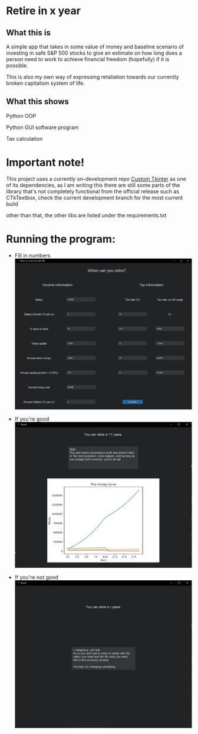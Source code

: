 # Retire in x year

## What this is
A simple app that takes in some value of money and baseline scenario of investing in safe S&P 500 stocks to give an estimate on how long does a person need to work to achieve financial freedom (hopefully) if it is possible.

This is also my own way of expressing retaliation towards our currently broken capitalism system of life.

## What this shows
Python OOP

Python GUI software program

Tax calculation

# Important note!
This project uses a currently on-development repo [Custom Tkinter](https://github.com/TomSchimansky/CustomTkinter) as one of its dependencies, as I am writing this there are still some parts of the library that's not completely functional from the official release such as CTkTextbox, check the current development branch for the most current build

other than that, the other libs are listed under the requirements.txt



# Running the program:
- Fill in numbers
![run](https://github.com/DharmaHS/retire_in_x_year/blob/main/documentation_image/ss_main_window.PNG)

- If you're good
![can retire](https://github.com/DharmaHS/retire_in_x_year/blob/main/documentation_image/ss_result_window_can.PNG)

- If you're not good
![cannot](https://github.com/DharmaHS/retire_in_x_year/blob/main/documentation_image/ss_result_window_cannot.PNG)
